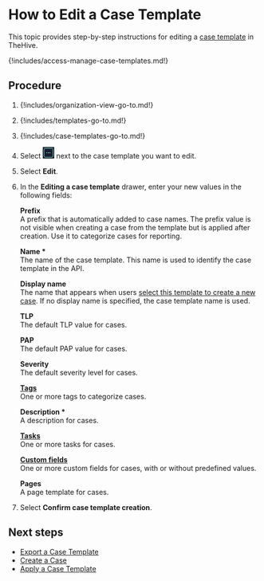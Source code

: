 # How to Edit a Case Template

This topic provides step-by-step instructions for editing a [case template](about-case-templates.md) in TheHive.

{!includes/access-manage-case-templates.md!}

## Procedure

1. {!includes/organization-view-go-to.md!}

2. {!includes/templates-go-to.md!}

3. {!includes/case-templates-go-to.md!}

4. Select ![Three dots](../../../../../images/user-guides/organization/configure-organization/three-dots.png) next to the case template you want to edit.

5. Select **Edit**.

6. In the **Editing a case template** drawer, enter your new values in the following fields:

    **Prefix**  
    A prefix that is automatically added to case names. The prefix value is not visible when creating a case from the template but is applied after creation. Use it to categorize cases for reporting.
        
    **Name \***  
    The name of the case template. This name is used to identify the case template in the API.
    
    **Display name**  
    The name that appears when users [select this template to create a new case](../../../../analyst-corner/cases/create-a-new-case.md). If no display name is specified, the case template name is used.
    
    **TLP**  
    The default TLP value for cases.
    
    **PAP**  
    The default PAP value for cases.
    
    **Severity**  
    The default severity level for cases.
    
    **[Tags](../../manage-custom-tags/about_custom_tags.md)**  
    One or more tags to categorize cases.
    
    **Description \***  
    A description for cases.
    
    **[Tasks](../../../../analyst-corner/tasks/about-tasks.md)**  
    One or more tasks for cases.
    
    **[Custom fields](../../../../../administration/custom-fields/about-custom-fields.md)**  
    One or more custom fields for cases, with or without predefined values.
    
    **Pages**  
    A page template for cases.

7. Select **Confirm case template creation**.

## Next steps

* [Export a Case Template](export-a-case-template.md)
* [Create a Case](../../../../analyst-corner/cases/create-a-new-case.md)
* [Apply a Case Template](../../../../analyst-corner/cases/apply-a-case-template.md)